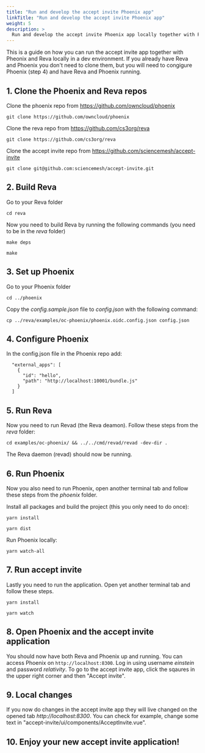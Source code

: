 ```yaml
---
title: "Run and develop the accept invite Phoenix app"
linkTitle: "Run and develop the accept invite Phoenix app"
weight: 5
description: >
  Run and develop the accept invite Phoenix app locally together with Phoenix and Reva
---
```


This is a guide on how you can run the accept invite app together with Pheonix and Reva locally in a dev environment. If you already have Reva and Phoenix you don't need to clone them, but you will need to congigure Phoenix (step 4) and have Reva and Phoenix running.

## 1. Clone the Phoenix and Reva repos
Clone the phoenix repo from https://github.com/owncloud/phoenix 

```
git clone https://github.com/owncloud/phoenix
```

Clone the reva repo from https://github.com/cs3org/reva 

```
git clone https://github.com/cs3org/reva
```

Clone the accept invite repo from https://github.com/sciencemesh/accept-invite

```
git clone git@github.com:sciencemesh/accept-invite.git
```

## 2. Build Reva
Go to your Reva folder 

```
cd reva
```

Now you need to build Reva by running the following commands (you need to be in the *reva* folder)

```
make deps
```

```
make
```

## 3. Set up Phoenix
Go to your Phoenix folder 

```
cd ../phoenix
```

Copy the *config.sample.json* file to *config.json* with the following command:

```
cp ../reva/examples/oc-phoenix/phoenix.oidc.config.json config.json
```

## 4. Configure Phoenix
In the config.json file in the Phoenix repo add:

```
  "external_apps": [
    {
      "id": "hello",
      "path": "http://localhost:10001/bundle.js"
    }
  ]
```

## 5. Run Reva
Now you need to run Revad (the Reva deamon). Follow these steps
from the *reva* folder:

```
cd examples/oc-phoenix/ && ../../cmd/revad/revad -dev-dir .
``` 

The Reva daemon (revad) should now be running.

## 6. Run Phoenix
Now you also need to run Phoenix, open another terminal tab and follow these steps from the *phoenix* folder.

Install all packages and build the project (this you only need to do once):

```
yarn install
```

```
yarn dist
```

Run Phoenix locally:

```
yarn watch-all
``` 

## 7. Run accept invite
Lastly you need to run the application. Open yet another terminal tab and follow these steps.

```
yarn install
```

```
yarn watch
```

## 8. Open Phoenix and the accept invite application
You should now have both Reva and Phoenix up and running. You can access Phoenix on ```http://localhost:8300```. Log in using username *einstein* and password *relativity*. To go to the accept invite app, click the sqaures in the upper right corner and then "Accept invite".

## 9. Local changes
If you now do changes in the accept invite app they will live changed on the opened tab *http://localhost:8300*.
You can check for example, change some text in "accept-invite/ui/components/AcceptInvite.vue".

## 10. Enjoy your new accept invite application!
